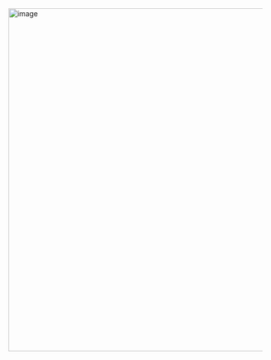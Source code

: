<img width="1020" height="680" alt="image" src="https://github.com/user-attachments/assets/6b3db556-5289-405b-8cf2-8bb054055f78" />
